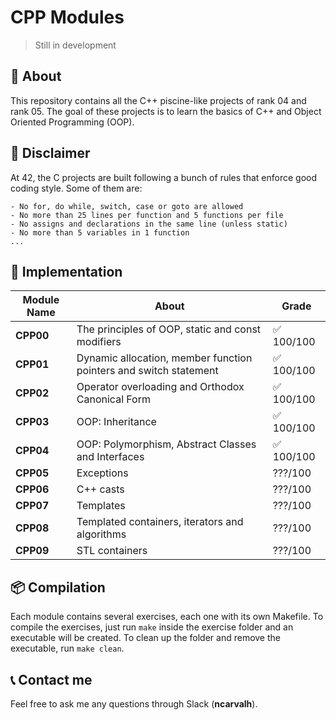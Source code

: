 # **CPP Modules**
> Still in development

## 📒 **About**
This repository contains all the C++ piscine-like projects of rank 04 and rank 05. The goal of these projects is to learn the basics of C++ and Object Oriented Programming (OOP).

## 🚨 **Disclaimer**
At 42, the C projects are built following a bunch of rules that enforce good coding style. Some of them are:

	- No for, do while, switch, case or goto are allowed
	- No more than 25 lines per function and 5 functions per file
	- No assigns and declarations in the same line (unless static)
	- No more than 5 variables in 1 function
	... 

## 🔧 **Implementation**

<table align=center>
	<thead>
		<tr>
			<th>Module Name</th>
			<th>About</th>
			<th>Grade</th>
		</tr>
	</thead>
	<tbody>
		<tr>
			<td><strong>CPP00</strong> </td>
			<td>The principles of OOP, static and const modifiers</td>
			<td>✅ 100/100</td>
		</tr>
		<tr>
			<td><strong>CPP01</strong> </td>
			<td>Dynamic allocation, member function pointers and switch statement</td>
			<td>✅ 100/100</td>
		</tr>
		<tr>
			<td><strong>CPP02</strong> </td>
			<td>Operator overloading and Orthodox Canonical Form</td>
			<td>✅ 100/100</td>
		</tr>
		<tr>
			<td><strong>CPP03</strong> </td>
			<td>OOP: Inheritance</td>
			<td>✅ 100/100</td>
		</tr>
		<tr>
			<td><strong>CPP04</strong> </td>
			<td>OOP: Polymorphism, Abstract Classes and Interfaces</td>
			<td>✅ 100/100</td>
		</tr>
		<tr>
			<td><strong>CPP05</strong> </td>
			<td>Exceptions</td>
			<td>???/100</td>
		</tr>
		<tr>
			<td><strong>CPP06</strong> </td>
			<td>C++ casts</td>
			<td>???/100</td>
		</tr>
		<tr>
			<td><strong>CPP07</strong> </td>
			<td>Templates</td>
			<td>???/100</td>
		</tr>
		<tr>
			<td><strong>CPP08</strong> </td>
			<td>Templated containers, iterators and algorithms</td>
			<td>???/100</td>
		</tr>
		<tr>
			<td><strong>CPP09</strong> </td>
			<td>STL containers</td>
			<td>???/100</td>
		</tr>
	</tbody>
</table>


## 📦 **Compilation**
Each module contains several exercises, each one with its own Makefile. To compile the exercises, just run `make` inside the exercise folder and an executable will be created. To clean up the folder and remove the executable, run `make clean`.

## 📞 **Contact me**

Feel free to ask me any questions through Slack (**ncarvalh**).
